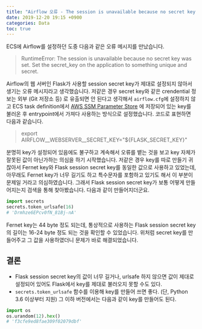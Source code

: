 ```yaml
---
title: "Airflow 오류 - The session is unavailable because no secret key was set"
date: 2019-12-20 19:15 +0900
categories: Data
toc: true
---
```


ECS에 Airflow를 설정하던 도중 다음과 같은 오류 메시지를 만났습니다.
> RuntimeError: The session is unavailable because no secret key was set. Set the secret_key on the application to something unique and secret.

Airflow의 웹 서버인 Flask가 사용할 session secret key가 제대로 설정되지 않아서 생기는 오류 메시지라고 생각했습니다.
저같은 경우 secret key와 같은 crendential 정보는 외부 (Git 저장소 등) 로 유출되면 안 된다고 생각해서 `airflow.cfg`에
설정하지 않고 ECS task definition에서 [AWS SSM Parameter Store](https://docs.aws.amazon.com/ko_kr/systems-manager/latest/userguide/systems-manager-parameter-store.html)
에 저장되어 있는 key를 불러온 후 entrypoint에서 가져다 사용하는 방식으로 설정했습니다. 코드로 표현하면 다음과 같습니다.

> export AIRFLOW__WEBSERVER__SECRET_KEY="${FLASK_SECRET_KEY}"

분명히 key가 설정되어 있음에도 불구하고 계속해서 오류를 뱉는 것을 보고 key 자체가 잘못된 값이 아닌가하는 의심을 하기
시작했습니다. 저같은 경우 key를 따로 만들기 귀찮아서 Fernet key와 Flask session secret key를 동일한 값으로 사용하고 있었는데,
아무래도 Fernet key가 너무 길기도 하고 특수문자를 포함하고 있기도 해서 이 부분이 문제일 거라고 의심하였습니다. 그래서
Flask session secret key가 보통 어떻게 만들어지는지 검색을 통해 찾아봤습니다. 다음과 같이 만들어지더군요.

```python
import secrets  
secrets.token_urlsafe(16)
# 'Drmhze6EPcv0fN_81Bj-nA'
```  

Fernet key는 44 byte 정도 되는데, 통상적으로 사용하는 Flask session secret key의 길이는 16-24 byte 정도 되는 것을
확인할 수 있었습니다. 위처럼 secret key를 만들어주고 그 값을 사용하였더니 문제가 바로 해결되었습니다.
 
## 결론
- Flask session secret key의 값이 너무 길거나, urlsafe 하지 않으면 값이 제대로 설정되어 있어도 Flask에서 key를 제대로
불러오지 못할 수도 있다.
- `secrets.token_urlsafe` 함수를 이용해 key를 만들어 쓰면 좋다. (단, Python 3.6 이상부터 지원) 그 이하 버전에서는 다음과 같이
key를 만들어도 된다.
```python
import os
os.urandom(12).hex()
# 'f3cfe9ed8fae309f02079dbf'
```
